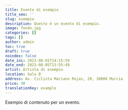 ```yaml
---
title: Evento di esempio
title_seo: ''
slug: esempio
description: Questo è un evento di esempio.
image: fondo.jpg
categories: []
tags: []
author: admin
toc: true
draft: true
noindex: false
date_ini: 2023-08-01T14:15:59
date_end: 2023-08-05T13:55:49
artist: Artista di esempio
location: Sala B
address: Av. Ciclista Mariano Rojas, 20, 30008 Murcia
price: 30
translationKey: example
---
```

Esempio di contenuto per un evento.
